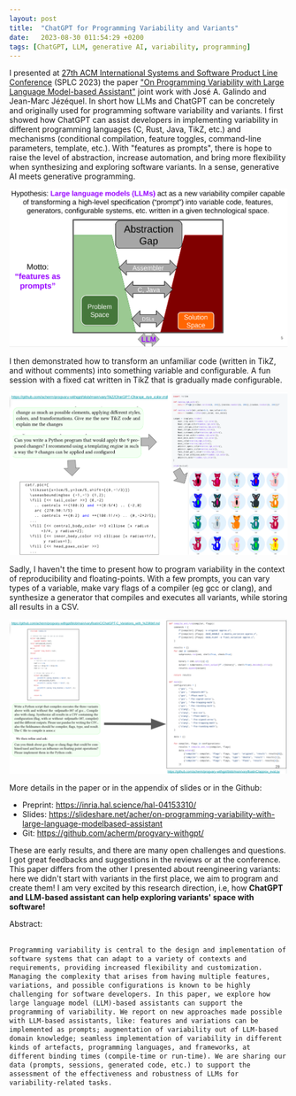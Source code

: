 ```yaml
---
layout: post
title:  "ChatGPT for Programming Variability and Variants"
date:   2023-08-30 011:54:29 +0200
tags: [ChatGPT, LLM, generative AI, variability, programming]
---
```


I presented at [27th ACM International Systems and Software Product Line Conference](https://2023.splc.net/) (SPLC 2023) the paper ["On Programming Variability with Large Language Model-based Assistant"](https://inria.hal.science/hal-04153310/) joint work with José A. Galindo and Jean-Marc Jézéquel. 
In short how LLMs and ChatGPT can be concretely and originally used for programming software variability and variants. 
I first showed how ChatGPT can assist developers in implementing variability in different programming languages (C, Rust, Java, TikZ, etc.) and mechanisms (conditional compilation, feature toggles, command-line parameters, template, etc.). With "features as prompts", there is hope to raise the level of abstraction, increase automation, and bring more flexibility when synthesizing and exploring software variants. In a sense, generative AI meets generative programming. 

![](/assets/generativeAIPorgramming.png)

I then demonstrated how to transform an unfamiliar code (written in TikZ, and without comments) into something variable and configurable.
A fun session with a fixed cat written in TikZ that is gradually made configurable.

![](/assets/catTikzVariation.png)


Sadly, I haven't the time to present how to program variability in the context of reproducibility and floating-points. 
With a few prompts, you can vary types of a variable, make vary flags of a compiler (eg gcc or clang), and synthesize a generator that compiles and executes all variants, while storing all results in a CSV.  

![](/assets/floatingPointVariation.png)


More details in the paper or in the appendix of slides or in the Github:
 * Preprint: https://inria.hal.science/hal-04153310/
 * Slides: https://slideshare.net/acher/on-programming-variability-with-large-language-modelbased-assistant
 * Git: https://github.com/acherm/progvary-withgpt/

These are early results, and there are many open challenges and questions. 
I got great feedbacks and suggestions in the reviews or at the conference. 
This paper differs from the other I presented about reengineering variants: here we didn't start with variants in the first place, we aim to program and create them! 
I am very excited by this research direction, i.e, how **ChatGPT and LLM-based assistant can help exploring variants' space with software!**  

Abstract: 

```

Programming variability is central to the design and implementation of software systems that can adapt to a variety of contexts and requirements, providing increased flexibility and customization. Managing the complexity that arises from having multiple features, variations, and possible configurations is known to be highly challenging for software developers. In this paper, we explore how large language model (LLM)-based assistants can support the programming of variability. We report on new approaches made possible with LLM-based assistants, like: features and variations can be implemented as prompts; augmentation of variability out of LLM-based domain knowledge; seamless implementation of variability in different kinds of artefacts, programming languages, and frameworks, at different binding times (compile-time or run-time). We are sharing our data (prompts, sessions, generated code, etc.) to support the assessment of the effectiveness and robustness of LLMs for variability-related tasks.

```

  







 














